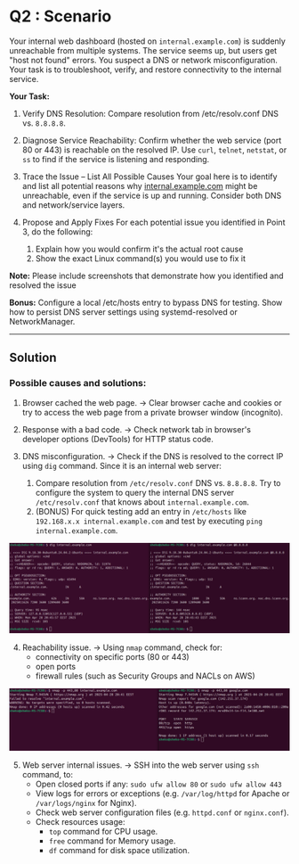 # Q2 : Scenario

Your internal web dashboard (hosted on `internal.example.com`) is suddenly unreachable from multiple systems. The service seems up, but users get "host not found" errors. You suspect a DNS or network misconfiguration. Your task is to troubleshoot, verify, and restore connectivity to the internal service.
  
**Your Task:**
1. Verify DNS Resolution:
Compare resolution from /etc/resolv.conf DNS vs. `8.8.8.8`.

2. Diagnose Service Reachability:
Confirm whether the web service (port 80 or 443) is reachable on the resolved IP.
Use `curl`, `telnet`, `netstat`, or `ss` to find if the service is listening and responding.

3. Trace the Issue – List All Possible Causes
Your goal here is to identify and list all potential reasons why [internal.example.com](http://internal.example.com/) might be unreachable, even if the service is up and running. Consider both DNS and network/service layers.

4.  Propose and Apply Fixes
For each potential issue you identified in Point 3, do the following:
    1.  Explain how you would confirm it's the actual root cause
    2.  Show the exact Linux command(s) you would use to fix it
  
**Note:** Please include screenshots that demonstrate how you identified and resolved the issue 
  
**Bonus:**
Configure a local /etc/hosts entry to bypass DNS for testing.
Show how to persist DNS server settings using systemd-resolved or NetworkManager.

---

## Solution
### Possible causes and solutions:
1. Browser cached the web page.
-> Clear browser cache and cookies or try to access the web page from a private browser window (incognito).

2. Response with a bad code.
-> Check network tab in browser's developer options (DevTools) for HTTP status code.

3. DNS misconfiguration.
-> Check if the DNS is resolved to the correct IP using `dig` command. Since it is an internal web server:
    1. Compare resolution from `/etc/resolv.conf` DNS vs. `8.8.8.8`. Try to configure the system to query the internal DNS server `/etc/resolv.conf` that knows about `internal.example.com`.
    2. (BONUS) For quick testing add an entry in `/etc/hosts` like `192.168.x.x internal.example.com` and test by executing `ping internal.example.com`.

<p align="center">
  <img src="Screenshots/dig-command.png">
</p>

4. Reachability issue.
-> Using `nmap` command, check for:
    - connectivity on specific ports (80 or 443)
    - open ports
    - firewall rules (such as Security Groups and NACLs on AWS)

<p align="center">
  <img src="Screenshots/nmap-command.png">
</p>

5. Web server internal issues.
-> SSH into the web server using `ssh` command, to:
    - Open closed ports if any: `sudo ufw allow 80` or `sudo ufw allow 443`
    - View logs for errors or exceptions (e.g. `/var/log/httpd` for Apache or `/var/logs/nginx` for Nginx).
    - Check web server configuration files (e.g. `httpd.conf` or `nginx.conf`).
    - Check resources usage:
        - `top` command for CPU usage.
        - `free` command for Memory usage.
        - `df` command for disk space utilization.
